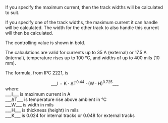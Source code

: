 If you specify the maximum current, then the track widths will be calculated to suit.

If you specify one of the track widths, the maximum current it can handle will be calculated. The width for the other track to also handle this current will then be calculated.

The controlling value is shown in bold.

The calculations are valid for currents up to 35 A (external) or 17.5 A (internal), temperature rises up to 100 °C, and widths of up to 400 mils (10 mm).

The formula, from IPC 2221, is
<center>___I = K &middot; &Delta;T<sup>0.44</sup> &middot; (W &middot; H)<sup>0.725</sup>___</center>
where:<br>
___I___ is maximum current in A<br>
___&Delta;T___ is temperature rise above ambient in &deg;C<br>
___W___ is width in mils<br>
___H___ is thickness (height) in mils<br>
___K___ is 0.024 for internal tracks or 0.048 for external tracks
